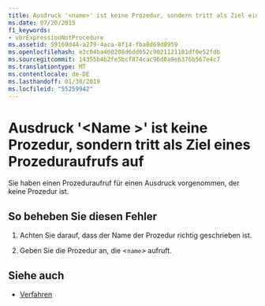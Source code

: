 ```yaml
---
title: Ausdruck '<name>' ist keine Prozedur, sondern tritt als Ziel eines Prozeduraufrufs auf
ms.date: 07/20/2015
f1_keywords:
- vbrExpressionNotProcedure
ms.assetid: 59169d44-a279-4aca-8f14-fba8d69d8959
ms.openlocfilehash: e2c04ba460208d6dd652c9021121181df0e52fdb
ms.sourcegitcommit: 14355b4b2fe5bcf874cac96d0a9e6376b567e4c7
ms.translationtype: MT
ms.contentlocale: de-DE
ms.lasthandoff: 01/30/2019
ms.locfileid: "55259942"
---
```

# <a name="expression-name-is-not-a-procedure-but-occurs-as-the-target-of-a-procedure-call"></a>Ausdruck '\<Name >' ist keine Prozedur, sondern tritt als Ziel eines Prozeduraufrufs auf
Sie haben einen Prozeduraufruf für einen Ausdruck vorgenommen, der keine Prozedur ist.  
  
## <a name="to-correct-this-error"></a>So beheben Sie diesen Fehler  
  
1.  Achten Sie darauf, dass der Name der Prozedur richtig geschrieben ist.  
  
2.  Geben Sie die Prozedur an, die <`name`> aufruft.  
  
## <a name="see-also"></a>Siehe auch
- [Verfahren](../../visual-basic/programming-guide/language-features/procedures/index.md)
